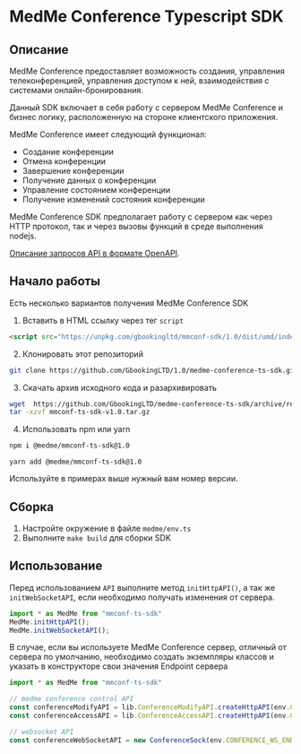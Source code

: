 # MedMe Conference Typescript SDK

## Описание

MedMe Conference предоставляет возможность создания, управления телеконференцией, управления доступом к ней,
взаимодействия с системами онлайн-бронирования. 

Данный SDK включает в себя работу с сервером MedMe Conference и бизнес логику, расположенную на стороне 
клиентского приложения.

MedMe Conference имеет следующий функционал:
* Создание конференции
* Отмена конференции
* Завершение конференции
* Получение данных о конференции
* Управление состоянием конференции  
* Получение изменений состояния конференции

MedMe Conference SDK предполагает работу с сервером как через HTTP протокол, так и через вызовы функций 
в среде выполнения nodejs.

[Описание запросов API в формате OpenAPI](https://gbookingltd.github.io/medme-conference-ts-sdk/). 

## Начало работы

Есть несколько вариантов получения MedMe Conference SDK

1. Вставить в HTML ссылку через тег `script`

````html
<script src="https://unpkg.com/gbookingltd/mmconf-sdk/1.0/dist/umd/index.min.js"></script>
````

2. Клонировать этот репозиторий 

````bash
git clone https://github.com/GbookingLTD/1.0/medme-conference-ts-sdk.git
````

3. Скачать архив исходного кода и разархивировать

````bash
wget  https://github.com/GbookingLTD/medme-conference-ts-sdk/archive/refs/tags/v1.0.tar.gz -O mmconf-ts-sdk-v1.0.tar.gz
tar -xzvf mmconf-ts-sdk-v1.0.tar.gz
````

4. Использовать npm или yarn

````bash
npm i @medme/mmconf-ts-sdk@1.0
````

````yarn
yarn add @medme/mmconf-ts-sdk@1.0
````

Используйте в примерах выше нужный вам номер версии.

## Сборка

1. Настройте окружение в файле `medme/env.ts`
2. Выполните `make build` для сборки SDK

## Использование

Перед использованием `API` выполните метод `initHttpAPI()`, а так же `initWebSocketAPI`, 
если необходимо получать изменения от сервера.

````ts
import * as MedMe from "mmconf-ts-sdk"
MedMe.initHttpAPI();
MedMe.initWebSocketAPI();
````

В случае, если вы используете MedMe Conference сервер, отличный от сервера по умолчанию, необходимо 
создать экземпляры классов и указать в конструкторе свои значения Endpoint сервера 

````ts
import * as MedMe from "mmconf-ts-sdk"

// medme conference control API
const conferenceModifyAPI = lib.ConferenceModifyAPI.createHttpAPI(env.CONFERENCE_ENDPOINT);
const conferenceAccessAPI = lib.ConferenceAccessAPI.createHttpAPI(env.CONFERENCE_ENDPOINT);

// websocket API
const conferenceWebSocketAPI = new ConferenceSock(env.CONFERENCE_WS_ENDPOINT);
````



